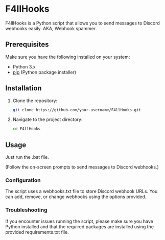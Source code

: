 # F4llHooks

F4llHooks is a Python script that allows you to send messages to Discord webhooks easily. AKA, Webhook spammer.

## Prerequisites

Make sure you have the following installed on your system:

- Python 3.x
- [pip](https://pip.pypa.io/en/stable/installation/) (Python package installer)

## Installation

1. Clone the repository:

   ```bash
   git clone https://github.com/your-username/F4llHooks.git
   ```

2. Navigate to the project directory:

   ```bash
   cd F4llHooks
   ```

## Usage

Just run the .bat file.

(Follow the on-screen prompts to send messages to Discord webhooks.)

### Configuration

The script uses a webhooks.txt file to store Discord webhook URLs. You can add, remove, or change webhooks using the options provided.

### Troubleshooting

If you encounter issues running the script, please make sure you have Python installed and that the required packages are installed using the provided requirements.txt file.

